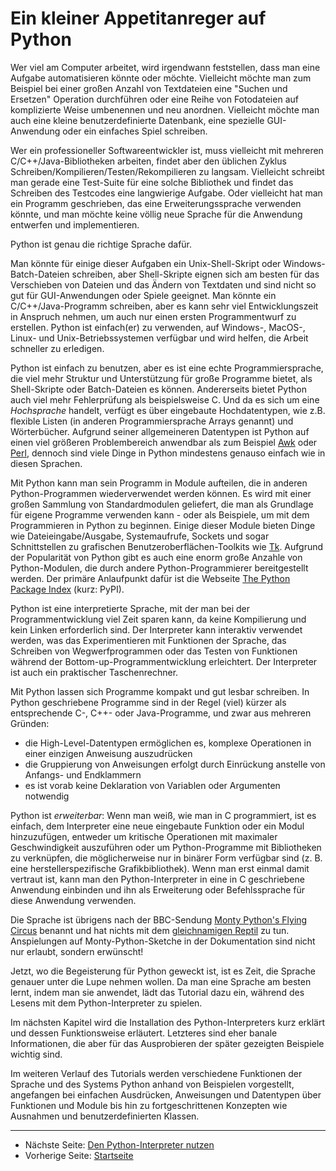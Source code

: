 # Ein kleiner Appetitanreger auf Python

Wer viel am Computer arbeitet, wird irgendwann feststellen, dass man eine Aufgabe automatisieren könnte oder möchte. Vielleicht möchte man zum Beispiel bei einer großen Anzahl von Textdateien eine "Suchen und Ersetzen" Operation durchführen oder eine Reihe von Fotodateien auf komplizierte Weise umbenennen und neu anordnen. Vielleicht möchte man auch eine kleine benutzerdefinierte Datenbank, eine spezielle GUI-Anwendung oder ein einfaches Spiel schreiben.

Wer ein professioneller Softwareentwickler ist, muss vielleicht mit mehreren C/C++/Java-Bibliotheken arbeiten, findet aber den üblichen Zyklus Schreiben/Kompilieren/Testen/Rekompilieren zu langsam. Vielleicht schreibt man gerade eine Test-Suite für eine solche Bibliothek und findet das Schreiben des Testcodes eine langwierige Aufgabe. Oder vielleicht hat man ein Programm geschrieben, das eine Erweiterungssprache verwenden könnte, und man möchte keine völlig neue Sprache für die Anwendung entwerfen und implementieren.

Python ist genau die richtige Sprache dafür.

Man könnte für einige dieser Aufgaben ein Unix-Shell-Skript oder Windows-Batch-Dateien schreiben, aber Shell-Skripte eignen sich am besten für das Verschieben von Dateien und das Ändern von Textdaten und sind nicht so gut für GUI-Anwendungen oder Spiele geeignet. Man könnte ein C/C++/Java-Programm schreiben, aber es kann sehr viel Entwicklungszeit in Anspruch nehmen, um auch nur einen ersten Programmentwurf zu erstellen. Python ist einfach(er) zu verwenden, auf Windows-, MacOS-, Linux- und Unix-Betriebssystemen verfügbar und wird helfen, die Arbeit schneller zu erledigen.

Python ist einfach zu benutzen, aber es ist eine echte Programmiersprache, die viel mehr Struktur und Unterstützung für große Programme bietet, als Shell-Skripte oder Batch-Dateien es können. Andererseits bietet Python auch viel mehr Fehlerprüfung als beispielsweise C. Und da es sich um eine *Hochsprache* handelt, verfügt es über eingebaute Hochdatentypen, wie z.B. flexible Listen (in anderen Programmiersprache Arrays genannt) und Wörterbücher. Aufgrund seiner allgemeineren Datentypen ist Python auf einen viel größeren Problembereich anwendbar als zum Beispiel [Awk](https://de.wikipedia.org/wiki/Awk) oder [Perl](https://www.perl.org/), dennoch sind viele Dinge in Python mindestens genauso einfach wie in diesen Sprachen.

Mit Python kann man sein Programm in Module aufteilen, die in anderen Python-Programmen wiederverwendet werden können. Es wird mit einer großen Sammlung von Standardmodulen geliefert, die man als Grundlage für eigene Programme verwenden kann - oder als Beispiele, um mit dem Programmieren in Python zu beginnen. Einige dieser Module bieten Dinge wie Dateieingabe/Ausgabe, Systemaufrufe, Sockets und sogar Schnittstellen zu grafischen Benutzeroberflächen-Toolkits wie [Tk](https://www.tcl.tk/). Aufgrund der Popularität von Python gibt es auch eine enorm große Anzahle von Python-Modulen, die durch andere Python-Programmierer bereitgestellt werden. Der primäre Anlaufpunkt dafür ist die Webseite [The Python Package Index](https://pypi.org/) (kurz: PyPI).

Python ist eine interpretierte Sprache, mit der man bei der Programmentwicklung viel Zeit sparen kann, da keine Kompilierung und kein Linken erforderlich sind. Der Interpreter kann interaktiv verwendet werden, was das Experimentieren mit Funktionen der Sprache, das Schreiben von Wegwerfprogrammen oder das Testen von Funktionen während der Bottom-up-Programmentwicklung erleichtert. Der Interpreter ist auch ein praktischer Taschenrechner.

Mit Python lassen sich Programme kompakt und gut lesbar schreiben. In Python geschriebene Programme sind in der Regel (viel) kürzer als entsprechende C-, C++- oder Java-Programme, und zwar aus mehreren Gründen:

 * die High-Level-Datentypen ermöglichen es, komplexe Operationen in einer einzigen Anweisung auszudrücken
 * die Gruppierung von Anweisungen erfolgt durch Einrückung anstelle von Anfangs- und Endklammern
 * es ist vorab keine Deklaration von Variablen oder Argumenten notwendig

Python ist *erweiterbar*: Wenn man weiß, wie man in C programmiert, ist es einfach, dem Interpreter eine neue eingebaute Funktion oder ein Modul hinzuzufügen, entweder um kritische Operationen mit maximaler Geschwindigkeit auszuführen oder um Python-Programme mit Bibliotheken zu verknüpfen, die möglicherweise nur in binärer Form verfügbar sind (z. B. eine herstellerspezifische Grafikbibliothek). Wenn man erst einmal damit vertraut ist, kann man den Python-Interpreter in eine in C geschriebene Anwendung einbinden und ihn als Erweiterung oder Befehlssprache für diese Anwendung verwenden.

Die Sprache ist übrigens nach der BBC-Sendung [Monty Python's Flying Circus](https://de.wikipedia.org/wiki/Monty_Python%E2%80%99s_Flying_Circus) benannt und hat nichts mit dem [gleichnamigen Reptil](https://de.wikipedia.org/wiki/Pythons) zu tun. Anspielungen auf Monty-Python-Sketche in der Dokumentation sind nicht nur erlaubt, sondern erwünscht!

Jetzt, wo die Begeisterung für Python geweckt ist, ist es Zeit, die Sprache genauer unter die Lupe nehmen wollen. Da man eine Sprache am besten lernt, indem man sie anwendet, lädt das Tutorial dazu ein, während des Lesens mit dem Python-Interpreter zu spielen.

Im nächsten Kapitel wird die Installation des Python-Interpreters kurz erklärt und dessen Funktionsweise erläutert. Letzteres sind eher banale Informationen, die aber für das Ausprobieren der später gezeigten Beispiele wichtig sind.

Im weiteren Verlauf des Tutorials werden verschiedene Funktionen der Sprache und des Systems Python anhand von Beispielen vorgestellt, angefangen bei einfachen Ausdrücken, Anweisungen und Datentypen über Funktionen und Module bis hin zu fortgeschrittenen Konzepten wie Ausnahmen und benutzerdefinierten Klassen.

***

 * Nächste Seite: [Den Python-Interpreter nutzen](interpreter.md)
 * Vorherige Seite: [Startseite](start.md)
